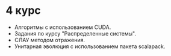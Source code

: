# 4 курс
* Алгоритмы с использованием CUDA.
* Задания по курсу "Распределенные системы".
* СЛАУ методом отражения.
* Унитарная эволюция с использованием пакета scalapack.
